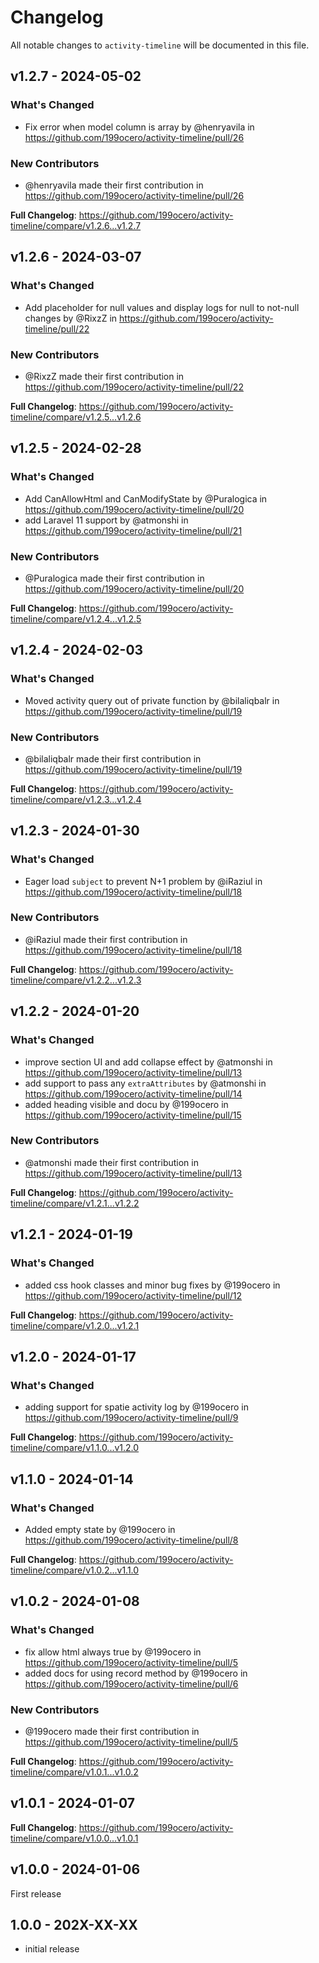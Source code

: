 # Changelog

All notable changes to `activity-timeline` will be documented in this file.

## v1.2.7 - 2024-05-02

### What's Changed

* Fix error when model column is array by @henryavila in https://github.com/199ocero/activity-timeline/pull/26

### New Contributors

* @henryavila made their first contribution in https://github.com/199ocero/activity-timeline/pull/26

**Full Changelog**: https://github.com/199ocero/activity-timeline/compare/v1.2.6...v1.2.7

## v1.2.6 - 2024-03-07

### What's Changed

* Add placeholder for null values and display logs for null to not-null changes by @RixzZ in https://github.com/199ocero/activity-timeline/pull/22

### New Contributors

* @RixzZ made their first contribution in https://github.com/199ocero/activity-timeline/pull/22

**Full Changelog**: https://github.com/199ocero/activity-timeline/compare/v1.2.5...v1.2.6

## v1.2.5 - 2024-02-28

### What's Changed

* Add CanAllowHtml and CanModifyState by @Puralogica in https://github.com/199ocero/activity-timeline/pull/20
* add Laravel 11 support by @atmonshi in https://github.com/199ocero/activity-timeline/pull/21

### New Contributors

* @Puralogica made their first contribution in https://github.com/199ocero/activity-timeline/pull/20

**Full Changelog**: https://github.com/199ocero/activity-timeline/compare/v1.2.4...v1.2.5

## v1.2.4 - 2024-02-03

### What's Changed

* Moved activity query out of private function by @bilaliqbalr in https://github.com/199ocero/activity-timeline/pull/19

### New Contributors

* @bilaliqbalr made their first contribution in https://github.com/199ocero/activity-timeline/pull/19

**Full Changelog**: https://github.com/199ocero/activity-timeline/compare/v1.2.3...v1.2.4

## v1.2.3 - 2024-01-30

### What's Changed

* Eager load `subject` to prevent N+1 problem by @iRaziul in https://github.com/199ocero/activity-timeline/pull/18

### New Contributors

* @iRaziul made their first contribution in https://github.com/199ocero/activity-timeline/pull/18

**Full Changelog**: https://github.com/199ocero/activity-timeline/compare/v1.2.2...v1.2.3

## v1.2.2 - 2024-01-20

### What's Changed

* improve section UI and add collapse effect by @atmonshi in https://github.com/199ocero/activity-timeline/pull/13
* add support to pass any `extraAttributes` by @atmonshi in https://github.com/199ocero/activity-timeline/pull/14
* added heading visible and docu by @199ocero in https://github.com/199ocero/activity-timeline/pull/15

### New Contributors

* @atmonshi made their first contribution in https://github.com/199ocero/activity-timeline/pull/13

**Full Changelog**: https://github.com/199ocero/activity-timeline/compare/v1.2.1...v1.2.2

## v1.2.1 - 2024-01-19

### What's Changed

* added css hook classes and minor bug fixes by @199ocero in https://github.com/199ocero/activity-timeline/pull/12

**Full Changelog**: https://github.com/199ocero/activity-timeline/compare/v1.2.0...v1.2.1

## v1.2.0 - 2024-01-17

### What's Changed

* adding support for spatie activity log by @199ocero in https://github.com/199ocero/activity-timeline/pull/9

**Full Changelog**: https://github.com/199ocero/activity-timeline/compare/v1.1.0...v1.2.0

## v1.1.0 - 2024-01-14

### What's Changed

* Added empty state by @199ocero in https://github.com/199ocero/activity-timeline/pull/8

**Full Changelog**: https://github.com/199ocero/activity-timeline/compare/v1.0.2...v1.1.0

## v1.0.2 - 2024-01-08

### What's Changed

* fix allow html always true by @199ocero in https://github.com/199ocero/activity-timeline/pull/5
* added docs for using record method by @199ocero in https://github.com/199ocero/activity-timeline/pull/6

### New Contributors

* @199ocero made their first contribution in https://github.com/199ocero/activity-timeline/pull/5

**Full Changelog**: https://github.com/199ocero/activity-timeline/compare/v1.0.1...v1.0.2

## v1.0.1 - 2024-01-07

**Full Changelog**: https://github.com/199ocero/activity-timeline/compare/v1.0.0...v1.0.1

## v1.0.0 - 2024-01-06

First release

## 1.0.0 - 202X-XX-XX

- initial release
